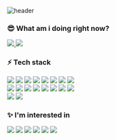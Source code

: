 ![header](https://capsule-render.vercel.app/api?type=soft&color=gradient&height=120&section=header&text=WEEKYEON&fontSize=70&fontAlignY=55&stroke=000&strokeWidth=0.8)

<div align="left">
  <h3>😎 What am i doing right now?</h3>
  <a href="https://weekyeon.notion.site/TIL-31f0e4689fc043d7952a117cc42db3d6">
    <img src="http://img.shields.io/badge/-TechBlog-black?style=flat-square&logo=Notion&logoColor=white&link=https://weekyeon.notion.site/TIL-31f0e4689fc043d7952a117cc42db3d6"/>
  </a>
  <a href="https://weekyeon.notion.site/Under-the-sea-145a78433f364644a15329fa163dacde">
     <img src="http://img.shields.io/badge/-MyBlog-54B848?style=flat-square&logo=Notion&logoColor=white&link=https://weekyeon.notion.site/Under-the-sea-145a78433f364644a15329fa163dacde"/>
  </a>
  
  <h3>⚡ Tech stack</h3>
  <img src="http://img.shields.io/badge/-Javascript-F7901E?style=flat-square&logo=javascript&logoColor=white"/>
  <img src="http://img.shields.io/badge/-HTML-f06529?style=flat-square&logo=HTML5&logoColor=white"/>
  <img src="http://img.shields.io/badge/-CSS-1572b6?style=flat-square&logo=CSS3"/>
  <img src="http://img.shields.io/badge/-jQuery-0769AD?style=flat-square&logo=jquery&logoColor=white"/>
  <img src="http://img.shields.io/badge/-Java-0d8ac7?style=flat-square&logo=Java&logoColor=white"/>
  <img src="http://img.shields.io/badge/-Spring-6DB33F?style=flat-square&logo=spring&logoColor=white"/>
  <img src="http://img.shields.io/badge/-Node.js-339933?style=flat-square&logo=Node.js&logoColor=white"/>
  <img src="http://img.shields.io/badge/-NEXCORE-26689A?style=flat-square&logo=NEXCORE&logoColor=white"/><br>
  <img src="http://img.shields.io/badge/-Oracle-F80000?style=flat-square&logo=Oracle&logoColor=white"/>
  <img src="http://img.shields.io/badge/-MariaDB-003545?style=flat-square&logo=MariaDB&logoColor=white"/>
  <img src="http://img.shields.io/badge/-MySQL-4479A1?style=flat-square&logo=MySql&logoColor=white"/>
  <img src="http://img.shields.io/badge/-JEUS-004088?style=flat-square&logo=JEUS&logoColor=white"/>
  <img src="http://img.shields.io/badge/-WebLogic-F80000?style=flat-square&logo=Oracle&logoColor=white"/>
  <img src="http://img.shields.io/badge/-Linux-003545?style=flat-square&logo=Linux&logoColor=white"/>
  <img src="http://img.shields.io/badge/-Ant-A81C7D?style=flat-square&logo=Apache%20Ant&logoColor=white"/>
  <img src="http://img.shields.io/badge/-Jenkins-D24939?style=flat-square&logo=Jenkins&logoColor=white"/><br>
  <img src="http://img.shields.io/badge/-Git-f05032?style=flat-square&logo=Git&logoColor=white"/>
  <img src="http://img.shields.io/badge/-Github-181717?style=flat-square&logo=Github&logoColor=white"/>

  <h3>✨ I'm interested in</h3>
  <img src="http://img.shields.io/badge/-Docker-2496ED?style=flat-square&logo=Docker&logoColor=white"/>
  <img src="http://img.shields.io/badge/-PostgreSQL-4169E1?style=flat-square&logo=PostgreSQL&logoColor=white"/>
  <img src="http://img.shields.io/badge/-AWS-333664?style=flat-square&logo=amazon-aws&logoColor=white"/>
  <img src="http://img.shields.io/badge/-SpringBoot-6DB33F?style=flat-square&logo=SpringBoot&logoColor=white"/>
  <img src="http://img.shields.io/badge/-Vue.js-4FC08D?style=flat-square&logo=Vue.js&logoColor=white"/>
  <img src="http://img.shields.io/badge/-Svelte-ff3e00?style=flat-square&logo=Svelte&logoColor=white"/>
  
</div>
